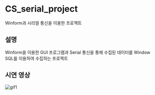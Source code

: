 # CS_serial_project
Winform과 시리얼 통신을 이용한 프로젝트  


## 설명  
Winform을 이용한 GUI 프로그램과 Serial 통신을 통헤 수집된 데이터를 Window SQL를 이용하여 수집하는 프로젝트  

## 시연 영상  
![gif1](images/Winform.gif)
